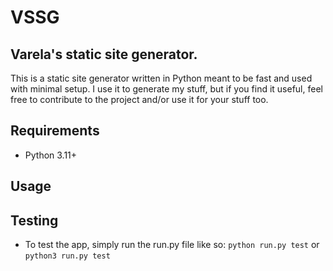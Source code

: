 # VSSG

## Varela's static site generator.

This is a static site generator written in Python meant to be fast and used with minimal setup.
I use it to generate my stuff, but if you find it useful, feel free to contribute to the project and/or use it for your stuff too.

## Requirements

- Python 3.11+

## Usage


## Testing
  - To test the app, simply run the run.py file like so: `python run.py test` or `python3 run.py test`
